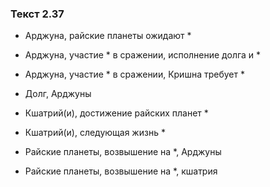 ### Текст 2.37

- Арджуна, райские планеты ожидают *

- Арджуна, участие * в сражении, исполнение долга и *

- Арджуна, участие * в сражении, Кришна требует *

- Долг, Арджуны

- Кшатрий(и), достижение райских планет *

- Кшатрий(и), следующая жизнь *

- Райские планеты, возвышение на *, Арджуны

- Райские планеты, возвышение на *, кшатрия
	
